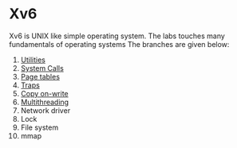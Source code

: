 # Xv6
Xv6 is UNIX like simple operating system. 
The labs touches many fundamentals of operating systems
The branches are given below:

1) [Utilities](https://github.com/Hetishapatel/Xv6/tree/Utilities-and-System-Calls) 
2) [System Calls](https://github.com/Hetishapatel/Xv6/tree/Utilities-and-System-Calls) 
3) [Page tables](https://github.com/Hetishapatel/Xv6/tree/Page-tables)
4) [Traps](https://github.com/Hetishapatel/Xv6/tree/Traps)
5) [Copy on-write](https://github.com/Hetishapatel/Xv6/tree/Copy-on-write)
6) [Multithreading](https://github.com/Hetishapatel/Xv6/tree/Multithreading)
7) Network driver
8) Lock
9) File system
10) mmap
